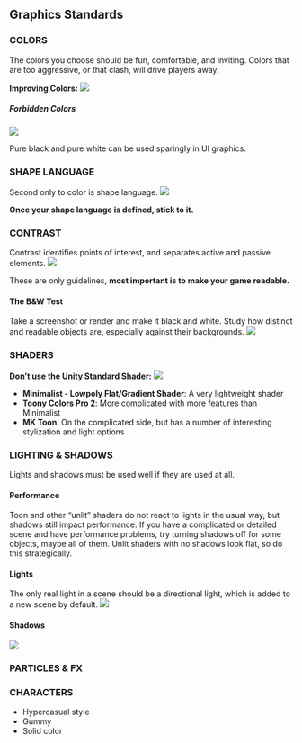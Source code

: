 ## Graphics Standards

### COLORS

The colors you choose should be fun, comfortable, and inviting. 
Colors that are too aggressive, or that clash, will drive players away.

**Improving Colors:**
![](_attachments/6064f753f97f64c4327b44ee7bcb8b7a.png)

##### Forbidden Colors

![](_attachments/a0cbbb2ef40b8d7ddfac3f59969b5e51.png)

Pure black and pure white can be used sparingly in UI graphics.

### SHAPE LANGUAGE

Second only to color is shape language.
![](_attachments/f0cfc3bbd86894c58d8313a5d8d1bd07.png)

**Once your shape language is defined, stick to it.**

### CONTRAST

Contrast identifies points of interest, and separates active and passive elements.
![](_attachments/d2b12d4dafa634cc5df80fd3d92daa2e.png)

These are only guidelines, **most important is to make your game readable.**

#### The B&W Test

Take a screenshot or render and make it black and white. 
Study how distinct and readable objects are, especially against their backgrounds.
![](_attachments/52629c1d504b126dc8b5116bbf8224e8.png)

### SHADERS

**Don’t use the Unity Standard Shader:**
![](_attachments/233ac12c99a6567076f4295520bff208.png)

- **Minimalist - Lowpoly Flat/Gradient Shader**: A very lightweight shader
- **Toony Colors Pro 2**: More complicated with more features than Minimalist
- **MK Toon**: On the complicated side, but has a number of interesting stylization and light options

### LIGHTING & SHADOWS

Lights and shadows must be used well if they are used at all.

#### Performance

Toon and other “unlit” shaders do not react to lights in the usual way, but shadows still impact performance. 
If you have a complicated or detailed scene and have performance problems, try turning shadows off for some objects, maybe all of them. 
Unlit shaders with no shadows look flat, so do this strategically.

#### Lights

The only real light in a scene should be a directional light, which is added to a new scene by default.
![](_attachments/7042e3b9f9f88869343536e338ef4f63.png)

#### Shadows

![](_attachments/6ff4428b73e8ed3c67feb6720706586c.png)

### PARTICLES & FX

### CHARACTERS

- Hypercasual style
- Gummy
- Solid color